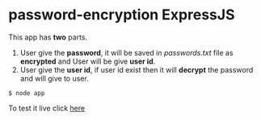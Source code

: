 # password-encryption ExpressJS

This app has **two** parts.

1. User give the **password**, it will be saved in *passwords.txt* file as **encrypted** and User will be give **user id**.
2. User give the **user id**, if user id exist then it will **decrypt** the password and will give to user.

```
$ node app
```
To test it live click [here](https://floating-oasis-49139.herokuapp.com/ "Password encryption on heroku")
